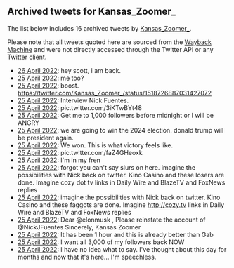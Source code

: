 ## Archived tweets for Kansas_Zoomer_

The list below includes 16 archived tweets by
[Kansas_Zoomer_](https://twitter.com/Kansas_Zoomer_).

Please note that all tweets quoted here are sourced from the
[Wayback Machine](https://web.archive.org) and were not directly accessed through the Twitter API or
any Twitter client.

* [26 April 2022](https://web.archive.org/web/20220426023935/https://twitter.com/Kansas_Zoomer_/status/1518781753263104000): hey scott, i am back. <!--1518781753263104000-->
* [25 April 2022](https://web.archive.org/web/20220425234705/https://twitter.com/Kansas_Zoomer_/status/1518738211933237249): me too? <!--1518738211933237249-->
* [25 April 2022](https://web.archive.org/web/20220425230210/https://twitter.com/Kansas_Zoomer_/status/1518726913493467136): boost. https://twitter.com/Kansas_Zoomer_/status/1518726887031427072 <!--1518726913493467136-->
* [25 April 2022](https://web.archive.org/web/20220425230143/https://twitter.com/Kansas_Zoomer_/status/1518726887031427072): Interview Nick Fuentes. <!--1518726887031427072-->
* [25 April 2022](https://web.archive.org/web/20220425230434/https://twitter.com/Kansas_Zoomer_/status/1518725946924314626): pic.twitter.com/3iKTwBYt48 <!--1518725946924314626-->
* [25 April 2022](https://web.archive.org/web/20220425225133/https://twitter.com/Kansas_Zoomer_/status/1518724377155715074): Get me to 1,000 followers before midnight or I will be ANGRY <!--1518724377155715074-->
* [25 April 2022](https://web.archive.org/web/20220425222320/https://twitter.com/Kansas_Zoomer_/status/1518717285397106690): we are going to win the 2024 election. donald trump will be president again. <!--1518717285397106690-->
* [25 April 2022](https://web.archive.org/web/20220425221732/https://twitter.com/Kansas_Zoomer_/status/1518715694250184705): We won. This is what victory feels like. <!--1518715694250184705-->
* [25 April 2022](https://web.archive.org/web/20220425221512/https://twitter.com/Kansas_Zoomer_/status/1518715178497593351): pic.twitter.com/faZ4GHeoxk <!--1518715178497593351-->
* [25 April 2022](https://web.archive.org/web/20220425221203/https://twitter.com/Kansas_Zoomer_/status/1518714368740970498): I'm in my fren <!--1518714368740970498-->
* [25 April 2022](https://web.archive.org/web/20220425221155/https://twitter.com/Kansas_Zoomer_/status/1518714330354794496): forgot you can't say slurs on here.  imagine the possibilities with Nick back on twitter. Kino Casino and these losers are done. Imagine cozy dot tv links in Daily Wire and BlazeTV and FoxNews replies <!--1518714330354794496-->
* [25 April 2022](https://web.archive.org/web/20220425220738/https://twitter.com/Kansas_Zoomer_/status/1518712943663267849): imagine the possibilities with Nick back on twitter. Kino Casino and these faggots are done. Imagine  http://cozy.tv  links in Daily Wire and BlazeTV and FoxNews replies <!--1518712943663267849-->
* [25 April 2022](https://web.archive.org/web/20220425220440/https://twitter.com/Kansas_Zoomer_/status/1518712496093335558): Dear  @elonmusk , Please reinstate the account of  @NickJFuentes   Sincerely, Kansas Zoomer <!--1518712496093335558-->
* [25 April 2022](https://web.archive.org/web/20220425220114/https://twitter.com/Kansas_Zoomer_/status/1518711537204084736): It has been 1 hour and this is already better than Gab <!--1518711537204084736-->
* [25 April 2022](https://web.archive.org/web/20220425231758/https://twitter.com/Kansas_Zoomer_/status/1518711207074709508): I want all 3,000 of my followers back NOW <!--1518711207074709508-->
* [25 April 2022](https://web.archive.org/web/20220425205934/https://twitter.com/Kansas_Zoomer_/status/1518695448273375232): I have no idea what to say. I've thought about this day for months and now that it's here... I'm speechless. <!--1518695448273375232-->
